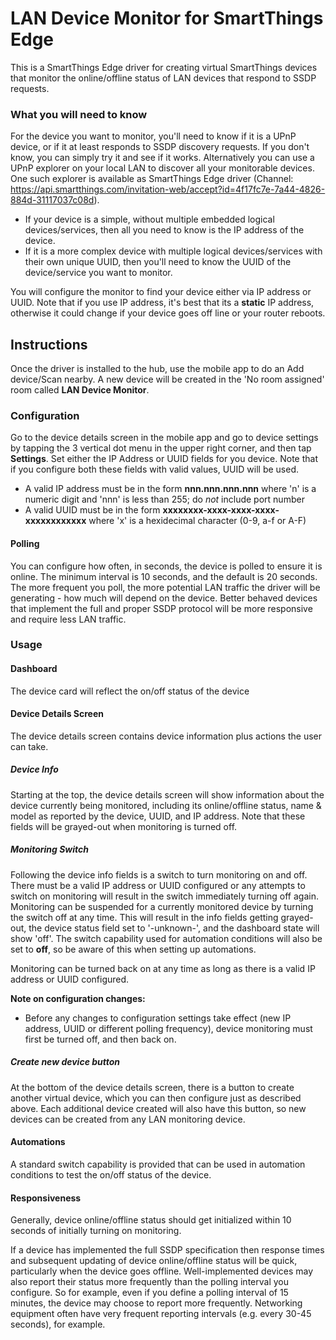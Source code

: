 # LAN Device Monitor for SmartThings Edge

This is a SmartThings Edge driver for creating virtual SmartThings devices that monitor the online/offline status of LAN devices that respond to SSDP requests.

### What you will need to know
For the device you want to monitor, you'll need to know if it is a UPnP device, or if it at least responds to SSDP discovery requests.  If you don't know, you can simply try it and see if it works.  Alternatively you can use a UPnP explorer on your local LAN to discover all your monitorable devices.  One such explorer is available as SmartThings Edge driver (Channel: https://api.smartthings.com/invitation-web/accept?id=4f17fc7e-7a44-4826-884d-31117037c08d).

- If your device is a simple, without multiple embedded logical devices/services, then all you need to know is the IP address of the device.  
- If it is a more complex device with multiple logical devices/services with their own unique UUID, then you'll need to know the UUID of the device/service you want to monitor.

You will configure the monitor to find your device either via IP address or UUID.  Note that if you use IP address, it's best that its a **static** IP address, otherwise it could change if your device goes off line or your router reboots.

## Instructions
Once the driver is installed to the hub, use the mobile app to do an Add device/Scan nearby.  A new device will be created in the 'No room assigned' room called **LAN Device Monitor**.

### Configuration
Go to the device details screen in the mobile app and go to device settings by tapping the 3 vertical dot menu in the upper right corner, and then tap **Settings**.
Set either the IP Address or UUID fields for you device.  Note that if you configure both these fields with valid values, UUID will be used.

- A valid IP address must be in the form **nnn.nnn.nnn.nnn** where 'n' is a numeric digit and 'nnn' is less than 255; do *not* include port number
- A valid UUID must be in the form **xxxxxxxx-xxxx-xxxx-xxxx-xxxxxxxxxxxx** where 'x' is a hexidecimal character (0-9, a-f or A-F)

#### Polling
You can configure how often, in seconds, the device is polled to ensure it is online.  The minimum interval is 10 seconds, and the default is 20 seconds.  The more frequent you poll, the more potential LAN traffic the driver will be generating - how much will depend on the device.  Better behaved devices that implement the full and proper SSDP protocol will be more responsive and require less LAN traffic.

### Usage
#### Dashboard
The device card will reflect the on/off status of the device

#### Device Details Screen
The device details screen contains device information plus actions the user can take.
##### Device Info
Starting at the top, the device details screen will show information about the device currently being monitored, including its online/offline status, name & model as reported by the device, UUID, and IP address.  Note that these fields will be grayed-out when monitoring is turned off.
##### Monitoring Switch
Following the device info fields is a switch to turn monitoring on and off.  There must be a valid IP address or UUID configured or any attempts to switch on monitoring will result in the switch immediately turning off again. Monitoring can be suspended for a currently monitored device by turning the switch off at any time.  This will result in the info fields getting grayed-out, the device status field set to '-unknown-', and the dashboard state will show 'off'.  The switch capability used for automation conditions will also be set to **off**, so be aware of this when setting up automations.

Monitoring can be turned back on at any time as long as there is a valid IP address or UUID configured.

**Note on configuration changes:**
- Before any changes to configuration settings take effect (new IP address, UUID or different polling frequency), device monitoring must first be turned off, and then back on.
##### Create new device button
At the bottom of the device details screen, there is a button to create another virtual device, which you can then configure just as described above.  Each additional device created will also have this button, so new devices can be created from any LAN monitoring device.

#### Automations
A standard switch capability is provided that can be used in automation conditions to test the on/off status of the device.


#### Responsiveness
Generally, device online/offline status should get initialized within 10 seconds of initially turning on monitoring.  

If a device has implemented the full SSDP specification then response times and subsequent updating of device online/offline status will be quick, particularly when the device goes offline.  Well-implemented devices may also report their status more frequently than the polling interval you configure.  So for example, even if you define a polling interval of 15 minutes, the device may choose to report more frequently.  Networking equipment often have very frequent reporting intervals (e.g. every 30-45 seconds), for example.
